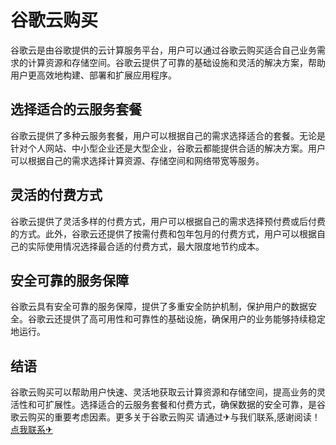 # 谷歌云购买

谷歌云是由谷歌提供的云计算服务平台，用户可以通过谷歌云购买适合自己业务需求的计算资源和存储空间。谷歌云提供了可靠的基础设施和灵活的解决方案，帮助用户更高效地构建、部署和扩展应用程序。

## 选择适合的云服务套餐

谷歌云提供了多种云服务套餐，用户可以根据自己的需求选择适合的套餐。无论是针对个人网站、中小型企业还是大型企业，谷歌云都能提供合适的解决方案。用户可以根据自己的需求选择计算资源、存储空间和网络带宽等服务。

## 灵活的付费方式

谷歌云提供了灵活多样的付费方式，用户可以根据自己的需求选择预付费或后付费的方式。此外，谷歌云还提供了按需付费和包年包月的付费方式，用户可以根据自己的实际使用情况选择最合适的付费方式，最大限度地节约成本。

## 安全可靠的服务保障

谷歌云具有安全可靠的服务保障，提供了多重安全防护机制，保护用户的数据安全。谷歌云还提供了高可用性和可靠性的基础设施，确保用户的业务能够持续稳定地运行。

## 结语

谷歌云购买可以帮助用户快速、灵活地获取云计算资源和存储空间，提高业务的灵活性和可扩展性。选择适合的云服务套餐和付费方式，确保数据的安全可靠，是谷歌云购买的重要考虑因素。更多关于谷歌云购买 请通过✈与我们联系,感谢阅读！[点我联系✈](https://www.k02.cc)